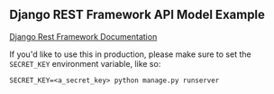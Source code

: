 ## Django REST Framework API Model Example

[Django Rest Framework Documentation](https://www.django-rest-framework.org/tutorial/quickstart/)

If you'd like to use this in production, please make sure to set the `SECRET_KEY` environment variable, like so:

```
SECRET_KEY=<a_secret_key> python manage.py runserver
```
